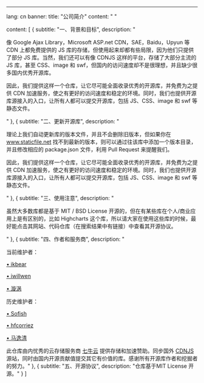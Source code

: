 ---
lang: cn
banner:
  title: "公司简介"
  content: "  "

content: [
  {
    subtitle: "一、背景和目标",
    description: "<p>像 Google Ajax Library，Microsoft ASP.net CDN，SAE，Baidu，Upyun 等 CDN 上都免费提供的 JS 库的存储，但使用起来却都有些局限，因为他们只提供了部分 JS 库。当然，我们还可以有像 CDNJS 这样的平台，存储了大部分主流的 JS 库，甚至 CSS、image 和 swf，但国内的访问速度却不是很理想，并且缺少很多国内优秀开源库。</p>
  <p>因此，我们提供这样一个仓库，让它尽可能全面收录优秀的开源库，并免费为之提供 CDN 加速服务，使之有更好的访问速度和稳定的环境。同时，我们也提供开源库源接入的入口，让所有人都可以提交开源库，包括 JS、CSS、image 和 swf 等静态文件。</p>"
  },
  {
    subtitle: "二、更新开源库",
    description: "<p>理论上我们自动更新库的版本文件，并且不会删除旧版本，但如果你在 <a href='https://www.staticfile.net' target='_blank'>www.staticfile.net</a> 找不到最新的版本，则可以通过往该库中添加一个版本目录，并且修改相应的 package.json 文件，利用 Pull Request 来提醒我们。</p><p>因此，我们提供这样一个仓库，让它尽可能全面收录优秀的开源库，并免费为之提供 CDN 加速服务，使之有更好的访问速度和稳定的环境。同时，我们也提供开源库源接入的入口，让所有人都可以提交开源库，包括 JS、CSS、image 和 swf 等静态文件。</p>"
  },
  {
    subtitle: "三、使用注意",
    description: "<p>虽然大多数库都是基于 MIT / BSD License 开源的，但在有某些库在个人/商业应用上是有区别的，比如 Highcharts 这个库，所以请大家在使用这些库的时候，最好能点击其网站、代码仓库（在搜索结果中有链接）中查看其开源协议。</p>"
  },
  {
    subtitle: "四、作者和服务商",
    description: "<p>当前维护者：</p>
    <p><a href='https://github.com/ikbear' target='_blank'>• ikbear</a></p>
    <p><a href='https://github.com/iwillwen' target='_blank'>• iwillwen</a></p>
    <p><a href='https://github.com/DL-strong' target='_blank'>• 漩涡</a></p>
    <p>历史维护者：</p>
    <p><a href='https://github.com/sofish' target='_blank'>• Sofish</a></p>
    <p><a href='https://github.com/hfcorriez' target='_blank'>• hfcorriez</a></p>
    <p><a href='https://github.com/sorcerer-ma' target='_blank'>• 马逸清 </a></p>
    此仓库由内忧秀的云存储服务商 <a href='https://www.qiniu.com/' target='_blank'>七牛云</a> 提供存储和加速赞助。同步国外 <a href='https://cdnjs.com' target='_blank'>CDNJS</a> 源站，同时由国内开源贡献值提交其它有价值的库。感谢所有开源库作者和挖掘者的努力。"
  },
  {
    subtitle: "五、开源协议",
    description: "仓库基于MIT License 开源。"
  }
]